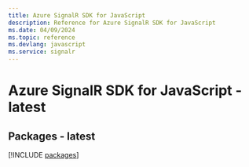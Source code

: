 ```yaml
---
title: Azure SignalR SDK for JavaScript
description: Reference for Azure SignalR SDK for JavaScript
ms.date: 04/09/2024
ms.topic: reference
ms.devlang: javascript
ms.service: signalr
---
```

# Azure SignalR SDK for JavaScript - latest
## Packages - latest
[!INCLUDE [packages](signalr-index.md)]